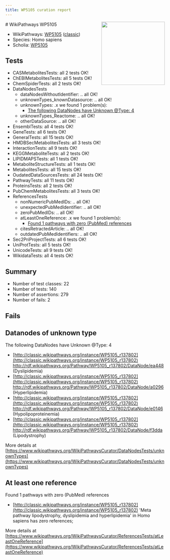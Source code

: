 ```yaml
---
title: WP5105 curation report
---
```


<img style="float: right; width: 200px" src="https://upload.wikimedia.org/wikipedia/commons/thumb/8/83/Wplogo_with_text_500.png/640px-Wplogo_with_text_500.png" />
# WikiPathways WP5105

* WikiPathways: [WP5105](https://wikipathways.org/pathways/WP5105) ([classic](https://classic.wikipathways.org/instance/WP5105))
* Species: Homo sapiens
* Scholia: [WP5105](https://scholia.toolforge.org/wikipathways/WP5105)
## Tests
* CASMetabolitesTests: all 2 tests OK!
* ChEBIMetabolitesTests: all 5 tests OK!
* ChemSpiderTests: all 2 tests OK!
* DataNodesTests
    * dataNodesWithoutIdentifier: .. all OK!
    * unknownTypes_knownDatasource: .. all OK!
    * unknownTypes: .x we found 1 problem(s):
        * [The following DataNodes have Unknown @Type: 4](#839973e2)
    * unknownTypes_Reactome: .. all OK!
    * otherDataSource: .. all OK!
* EnsemblTests: all 4 tests OK!
* GeneTests: all 6 tests OK!
* GeneralTests: all 15 tests OK!
* HMDBSecMetabolitesTests: all 3 tests OK!
* InteractionTests: all 9 tests OK!
* KEGGMetaboliteTests: all 2 tests OK!
* LIPIDMAPSTests: all 1 tests OK!
* MetaboliteStructureTests: all 1 tests OK!
* MetabolitesTests: all 15 tests OK!
* OudatedDataSourcesTests: all 24 tests OK!
* PathwayTests: all 11 tests OK!
* ProteinsTests: all 2 tests OK!
* PubChemMetabolitesTests: all 3 tests OK!
* ReferencesTests
    * nonNumericPubMedIDs: .. all OK!
    * unexpectedPubMedIdentifier: .. all OK!
    * zeroPubMedIDs: .. all OK!
    * atLeastOneReference: .x we found 1 problem(s):
        * [Found 1 pathways with zero (PubMed) references](#d0a459f0)
    * citesRetractedArticle: .. all OK!
    * outdatedPubMedIdentifiers: .. all OK!
* Sec2PriProjectTests: all 6 tests OK!
* UniProtTests: all 5 tests OK!
* UnicodeTests: all 9 tests OK!
* WikidataTests: all 4 tests OK!


## Summary

* Number of test classes: 22
* Number of tests: 140
* Number of assertions: 279
* Number of fails: 2

## Fails

<a name="839973e2" />

## Datanodes of unknown type

The following DataNodes have Unknown @Type: 4

* [http://classic.wikipathways.org/instance/WP5105_r137802](http://classic.wikipathways.org/instance/WP5105_r137802) http://rdf.wikipathways.org/Pathway/WP5105_r137802/DataNode/ea448 (Dyslipidemia)
* [http://classic.wikipathways.org/instance/WP5105_r137802](http://classic.wikipathways.org/instance/WP5105_r137802) http://rdf.wikipathways.org/Pathway/WP5105_r137802/DataNode/a0296 (Hyperlipidemia)
* [http://classic.wikipathways.org/instance/WP5105_r137802](http://classic.wikipathways.org/instance/WP5105_r137802) http://rdf.wikipathways.org/Pathway/WP5105_r137802/DataNode/e0146 (Hypolipoproteinemia)
* [http://classic.wikipathways.org/instance/WP5105_r137802](http://classic.wikipathways.org/instance/WP5105_r137802) http://rdf.wikipathways.org/Pathway/WP5105_r137802/DataNode/f3dda (Lipodystrophy)


More details at [https://www.wikipathways.org/WikiPathwaysCurator/DataNodesTests/unknownTypes](https://www.wikipathways.org/WikiPathwaysCurator/DataNodesTests/unknownTypes)

<a name="d0a459f0" />

## At least one reference

Found 1 pathways with zero (PubMed) references

* [http://classic.wikipathways.org/instance/WP5105_r137802](http://classic.wikipathways.org/instance/WP5105_r137802) 'Meta pathway lipodystrophy, dyslipidemia and hyperlipidemia' in Homo sapiens has zero references; 


More details at [https://www.wikipathways.org/WikiPathwaysCurator/ReferencesTests/atLeastOneReference](https://www.wikipathways.org/WikiPathwaysCurator/ReferencesTests/atLeastOneReference)

